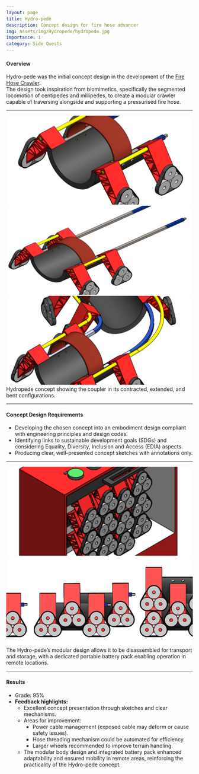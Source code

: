```yaml
---
layout: page
title: Hydro-pede
description: Concept design for fire hose advancer
img: assets/img/Hydropede/hydropede.jpg
importance: 1
category: Side Quests
---
```


#### Overview

Hydro-pede was the initial concept design in the development of the [Fire Hose Crawler](https://dineth5.github.io/projects/firehose/).  
The design took inspiration from biomimetics, specifically the segmented locomotion of centipedes and millipedes, to create a modular crawler capable of traversing alongside and supporting a pressurised fire hose.

---

<style>
  .equal-h {
    height: clamp(200px, 22vw, 280px);
    width: 100%;
    object-fit: cover;
  }
</style>

<div class="row">
  <div class="col-sm mt-3 mt-md-0">
    <img src="/assets/img/Hydropede/contracted.png" 
         alt="Contracted" 
         class="equal-h rounded z-depth-1" />
  </div>
  <div class="col-sm mt-3 mt-md-0">
    <img src="/assets/img/Hydropede/extended.png" 
         alt="Extended" 
         class="equal-h rounded z-depth-1" />
  </div>
  <div class="col-sm mt-3 mt-md-0">
    <img src="/assets/img/Hydropede/bent.png" 
         alt="Bent" 
         class="equal-h rounded z-depth-1" />
  </div>
</div>

<div class="caption">
  Hydropede concept showing the coupler in its contracted, extended, and bent configurations.
</div>

---

#### Concept Design Requirements

- Developing the chosen concept into an embodiment design compliant with engineering principles and design codes.
- Identifying links to sustainable development goals (SDGs) and considering Equality, Diversity, Inclusion and Access (EDIA) aspects.
- Producing clear, well-presented concept sketches with annotations only.

---

<style>
  .equal-h {
    height: clamp(200px, 25vw, 300px); /* adaptive height */
    width: 100%;
    object-fit: cover; /* keeps images aligned, may crop edges */
  }
</style>

<div class="row">
  <div class="col-sm-4 mt-3 mt-md-0">
    <img src="/assets/img/Hydropede/batterypack.png" 
         alt="Battery Pack" 
         class="equal-h rounded z-depth-1" />
  </div>
  <div class="col-sm-6 mt-3 mt-md-0">
    <img src="/assets/img/Hydropede/modular.png" 
         alt="Modular" 
         class="equal-h rounded z-depth-1" />
  </div>
</div>

<div class="caption">
  The Hydro-pede’s modular design allows it to be disassembled for transport and storage, with a dedicated portable battery pack enabling operation in remote locations.
</div>

---

#### Results

- Grade: 95%
- **Feedback highlights:**
  - Excellent concept presentation through sketches and clear mechanisms.
  - Areas for improvement:
    - Power cable management (exposed cable may deform or cause safety issues).
    - Hose threading mechanism could be automated for efficiency.
    - Larger wheels recommended to improve terrain handling.
  - The modular body design and integrated battery pack enhanced adaptability and ensured mobility in remote areas, reinforcing the practicality of the Hydro-pede concept.
